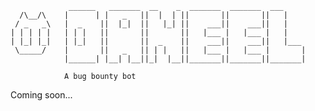                  ______   _______  __    _  _______  _______  ___     
      /\__/\    |      | |   _   ||  |  | ||       ||       ||   |    
     / _   _\   |  _    ||  |_|  ||   |_| ||    ___||    ___||   |    
    | | | | |   | | |   ||       ||       ||   |___ |   |___ |   |    
    | |_| |_|   | |_|   ||       ||  _    ||    ___||    ___||   |___ 
     \_____/    |       ||   _   || | |   ||   |___ |   |___ |       |
                |______| |__| |__||_|  |__||_______||_______||_______|
                    
                A bug bounty bot

  Coming soon...
